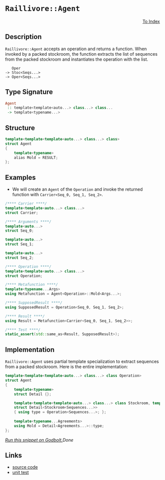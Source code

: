 <!-- Copyright 2024 Feng Mofan
SPDX-License-Identifier: Apache-2.0 -->

# `Raillivore::Agent`

<p style='text-align: right;'><a href="../../../facilities/metafunctions.md#raillivore-agent">To Index</a></p>

## Description

`Raillivore::Agent` accepts an operation and returns a function.
When invoked by a packed stockroom, the function extracts the list of sequences from the packed stockroom and instantiates the operation with the list.

<pre><code>   Oper
-> Stoc&lt;Seqs...&gt;
-> Oper&lt;Seqs...&gt;</code></pre>

## Type Signature

```Haskell
Agent
 :: template<template<auto...> class...> class...
 -> template<typename...>
```

## Structure

```C++
template<template<template<auto...> class...> class>
struct Agent
{
    template<typename>
    alias Mold = RESULT;
};
```

## Examples

- We will create an `Agent` of the `Operation` and invoke the returned function with `Carrier<Seq_0, Seq_1, Seq_2>`.

```C++
/**** Carrier ****/
template<template<auto...> class...>
struct Carrier;

/**** Arguments ****/
template<auto...>
struct Seq_0;

template<auto...>
struct Seq_1;

template<auto...>
struct Seq_2;

/**** Operation ****/
template<template<auto...> class...>
struct Operation;

/**** Metafunction ****/
template<typename...Args>
using Metafunction = Agent<Operation>::Mold<Args...>;

/**** SupposedResult ****/
using SupposedResult = Operation<Seq_0, Seq_1, Seq_2>;

/**** Result ****/
using Result = Metafunction<Carrier<Seq_0, Seq_1, Seq_2>>;

/**** Test ****/
static_assert(std::same_as<Result, SupposedResult>);
```

## Implementation

`Raillivore::Agent` uses partial template specialization to extract sequences from a packed stockroom. Here is the entire implementation:

```C++
template<template<template<auto...> class...> class Operation>
struct Agent
{
    template<typename>
    struct Detail {};

    template<template<template<auto...> class...> class Stockroom, template<auto...> class...Sequences>
    struct Detail<Stockroom<Sequences...>>
    { using type = Operation<Sequences...>; };
    
    template<typename...Agreements>
    using Mold = Detail<Agreements...>::type;
};
```

[*Run this snippet on Godbolt.*](https://godbolt.org/#z:OYLghAFBqd5QCxAYwPYBMCmBRdBLAF1QCcAaPECAMzwBtMA7AQwFtMQByARg9KtQYEAysib0QXACx8BBAKoBnTAAUAHpwAMvAFYTStJg1DIApACYAQuYukl9ZATwDKjdAGFUtAK4sGe1wAyeAyYAHI%2BAEaYxCAArABspAAOqAqETgwe3r56KWmOAkEh4SxRMQm2mPYFDEIETMQEWT5%2BXJXVGXUNBEVhkdFxiQr1jc05bcPdvSVlgwCUtqhexMjsHAD0AFTbO7t7%2BzvrJhoAgls7ANQAkixJ9GyCTDUXu0en5wefB28nxycEmFuBgBJgAzG4AUCnpgwRDAXdobCmF4iAA6dFg7AXZAGBQKdGozHY3EKC4AeSS0SeGUxf2GxC8DguJ2AjAIfxMAHYrKcLnyLpCESDwQQAJ6U5hsWm8/n0xkEC4AEUw9ToFy5Vk5irBPN%2BMr5guBMJF8KNsMNiPByLRGNBWJxTDxBKJDrxFzqqGQAGtiKhUCxSALTZa3NbUM67cTHfj0UJMABHLyMVYKaUnfkXOVM5Wq2iwj3e33%2B/MJpMMFMR7BpjMai5eNJGAXizDq0GK8mU4jUgQlxPJzAxwl2nXqrU6v41/VBqHCiHNyWYAks4iYQFs1PDqf14LAC4AWU86Fb7ZzTDosOXq4eBEHmJAIDFlPHpy52tBur%2BHy%2Bex%2BX4u2FUVg7hbV5P2/b4ORfMxQWCHEvCwVs3DQctMCSG80zAy5Q2IYg8GiF5Dj%2BC1Z2I41QxRcNbXtElKzpAgGSZbDcOiZ89TOXZmWIYAfHXAjth%2BUikQo2jTizBU43jAB9DRWKI4NZzDESTjE90E0krhZNOQSrWEqi6IY8S1LMTT2MuCkqWeUCtPksjtPIm0h2o6MlJU8yuxqEy/z3FUmCoLxy0swjrJnWz51YRd0ROLiNyrU5t0bbz6j8gKMmPZlWUEWE3O7Bg7xAA9aHQC9oto99INM7Z3S8JI8kwdAACUBy8WgFSsk54t3IRqtqhqmpatLso88EJOkwMRraVSpOM4cypfd4OMahRmtaoL2obXdFuWtLEt8/yHBpcEmLw4he1Gyb1LGozaRmj95suAAVAcVv4ujqWQSTo2iAgIGGdB7wUcKPo3NxNpasbutSOrQfZO05hMjgFloThYl4PwOC0UhUE4NxrGsTMlhWFtzFBHhSAITQEYWL04kkVENAADjMMwAE5ma4WIGfprhOU5aQkY4SReBYCQNA0Ug0YxrGOF4BQQDF8n0YR0g4FgGBEBAJYCCSFFyEoNBbjoaJQnCzhVHp%2BIAFp4kkC5gGQZALikVEzF4OrCBIPA/rafhBBEMR2CkGRBEUFR1EV0hdDaAB3Lskk4HhEeR1GKcxzgyRRbWFVQKgLjNy3rdt%2B3HdpswLggDwDfoYh1Wgrg5l4BWtAWCAkH1pJDbICgIDbjuQGAKQzD4OgAWIWWIAiFOImCBpRXj3gp%2BYYhRTJCJtEwBw59IfXrzJBhaFn8OsAiLxgFDWhaFl7heCwFhDGAcRD7wFd9oANwHFPMFUdeUTWUnggBfmGNaB4AiF2JeHgsAp3ongYWV9SBv2IBESGypb5GGAUYCmCwqAGGAAoAAanhKO5k0akx9sIUQ4hA5kJDmoFOkd9B3xQLjSw%2BgQGy0gAsVAaEMiXwtr9MEipTCWGsGYSWCDcJYHYRABYdh141BcAwdwngWj%2BEUdMfoMQ2h5HSAIMYrRkipB0QwdRpQBgTCqHIzoIwmjKPGO0SxAguiNBMbMCY1i9F6EmM44IfRTGaJkQTVYEhE4cBRuLFOUtc7mytjbO2DsnalwgLgd21diZ1wbpghYCBMBMCwDEaRpBqaSFBKiZmoJeYaEkGYSQ8RRYJGZvoTggtSDCxJqieIXB4j02ZlzeIsRJDszKYkCWvApYyzlmTTBys1Ytw1hnHWXce5V2NmwTgDQWAv05BbJgUZGxcGZqiLgdNXb4CIBIvQZC/aUOkNQpQtDw66EHjHJgccr4hLCSM1OHB05axRBcbOUT842wdHsg5RyNBlwru3KuNdQRmHrpMxWzdW7%2BmhdEXW3dUW9xBf3NmYsaAtWiGPCe4cF4z03mSpeK814bzgdvNku994pyPifM%2BF9N43zvg/DG%2BBn6ODfpfDGn9v4Ak3v/KoKdgGgJnhAtYGNoGwNJggpBSgUFcp3FM7BTBcEEMwEQiUm9LkUIDjc2QNCw4Y0eQwjBQirAsKlVIzh3CBC8P4W2W1IixHRAke/Dh9j9rOAgK4DxbRAg%2BJmGYgx%2BQMghqjUYlxkbZEBtqO42x%2Bik01CcT0cNGjPGpuyOm6xCb/GLGWEEuujTQnJ3DpEvOMTdm7n2YcumZdklnNhekxFTcsk5LyZQEJzTWkHMqZyWIzMeagiqTUgZ4Sa2cHGfLKZKt1aa0zhipZRsTYcHWQXFgCgX4Oxfk2o0wwTkpM9hc2QVyTVB3kHci1OgQCglIM815CdK0fIiWneZWcc6qF3fuw9x7oTDEhVimFxNQQIsbkrWZG7O563AwMA9NVJJHuZpJE9BBJL/pucPIllASUY0pQfUmJHqVyM3vSwQjKD48swMfU%2BYh2VwM5WguV18n6WIFR/L%2ByAf5isEBK8OUqwGillVA3CireDKuQYCdVGCkV8BwfgwhxDDVXuNRIU1wd710Kfda4wzCbAOvgE6mol91i/SYcIywojRniM9r6gpGaMgKKUQW1R6Bi25EMTUWN2iag%2BfMR0Rx%2BaVEhYcSmqYOa/F5u6LGrx2bii5orQoQJAd3nVslpwXOAGD0XHQ6iLDrbTkkA7dBzJpBsm5IGAU/mg6QAs1RKCUEsQOYDNFq1zkXTZ05elrYCZMG5hUxAJIWIpTuaclFvTSQbMuCMzMIkfmoJsujPnV2ymlaXZ9fWwN4bCwEFpGcJIIAA%3D%3D%3D)$Done$

## Links

- [source code](../../../../conceptrodon/raillivore/agent.hpp)
- [unit test](../../../../tests/unit/metafunctions/raillivore/agent.test.hpp)
